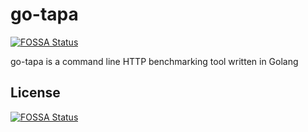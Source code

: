 # go-tapa
[![FOSSA Status](https://app.fossa.io/api/projects/git%2Bgithub.com%2Fjohnmcdnl%2Fgo-tapa.svg?type=shield)](https://app.fossa.io/projects/git%2Bgithub.com%2Fjohnmcdnl%2Fgo-tapa?ref=badge_shield)

go-tapa is a command line HTTP benchmarking tool written in Golang


## License
[![FOSSA Status](https://app.fossa.io/api/projects/git%2Bgithub.com%2Fjohnmcdnl%2Fgo-tapa.svg?type=large)](https://app.fossa.io/projects/git%2Bgithub.com%2Fjohnmcdnl%2Fgo-tapa?ref=badge_large)